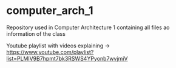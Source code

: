 # computer_arch_1
Repository used in Computer Architecture 1 containing all files ao information of the class

Youtube playlist with videos explaining -> https://www.youtube.com/playlist?list=PLMlV9B7hpmt7bk3RSWS4YPyonb7wvjmiV
